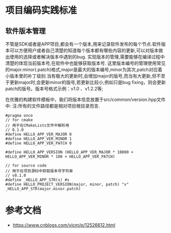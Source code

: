 # 项目编码实践标准

## 软件版本管理
不管是SDK或者是APP项目,都会有一个版本,用来记录软件发布的每个节点.软件版本可以方便用户或者自己清楚的知道每个版本都有哪些内容的更新,可以对版本做出使用的选择或者解决版本中遇到的bug.
实现版本的管理,需要能够在编译过程中清楚的体现当前版本号,在软件中也能够获取版本号.
这里版本编号的管理使用常见的major.minor(.patch)格式,major是最大的版本编号,minor为其次,patch对应着小版本里的补丁级别.当有极大的更新时,会增加major的版号,而当有大更新,但不至于更新major时,会更新minor的版号,若更新比较小,例如只是bug fixing，则会更新patch的版号。版本号格式示例：v1.0 、v1.2.2等;

在优雅的构建软件模板中，我们将版本信息放置于src/common/version.hpp文件中:
注:所有的文件路径都是相对项目根目录而言.
```
#pragma once                                                                       
// for cmake
// 用于在CMakeLists文件中解析用
// 0.1.0                                                                 
#define HELLO_APP_VER_MAJOR 0                                                      
#define HELLO_APP_VER_MINOR 1                                                      
#define HELLO_APP_VER_PATCH 0                                                      

#define HELLO_APP_VERSION (HELLO_APP_VER_MAJOR * 10000 + HELLO_APP_VER_MINOR * 100 + HELLO_APP_VER_PATCH)

// for source code
// 用于在项目源码中获取版本号字符串
// v0.1.0                                                           
#define _HELLO_APP_STR(s) #s                                                       
#define HELLO_PROJECT_VERSION(major, minor, patch) "v" _HELLO_APP_STR(major.minor.patch)
```

# 参考文档
- https://www.cnblogs.com/yicm/p/12526612.html


